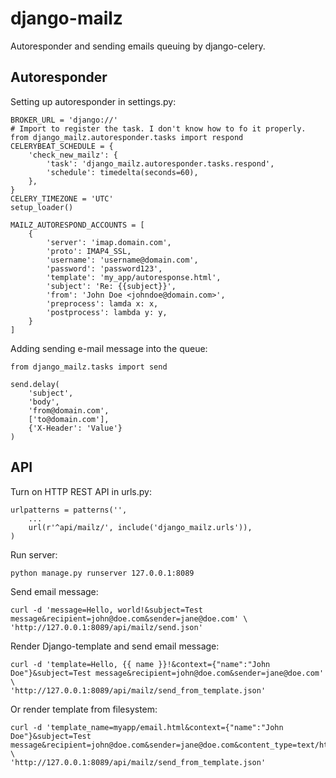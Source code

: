# django-mailz

Autoresponder and sending emails queuing by django-celery.

## Autoresponder

Setting up autoresponder in settings.py:

    BROKER_URL = 'django://'
    # Import to register the task. I don't know how to fo it properly.
    from django_mailz.autoresponder.tasks import respond
    CELERYBEAT_SCHEDULE = {
        'check_new_mailz': {
            'task': 'django_mailz.autoresponder.tasks.respond',
            'schedule': timedelta(seconds=60),
        },
    }
    CELERY_TIMEZONE = 'UTC'
    setup_loader()

    MAILZ_AUTORESPOND_ACCOUNTS = [
        {
            'server': 'imap.domain.com',
            'proto': IMAP4_SSL,
            'username': 'username@domain.com',
            'password': 'password123',
            'template': 'my_app/autoresponse.html',
            'subject': 'Re: {{subject}}',
            'from': 'John Doe <johndoe@domain.com>',
            'preprocess': lamda x: x,
            'postprocess': lambda y: y,
        }
    ]

Adding sending e-mail message into the queue:

    from django_mailz.tasks import send

    send.delay(
        'subject',
        'body',
        'from@domain.com',
        ['to@domain.com'],
        {'X-Header': 'Value'}
    )

## API

Turn on HTTP REST API in urls.py:

    urlpatterns = patterns('',
        ...
        url(r'^api/mailz/', include('django_mailz.urls')),
    )

Run server:

    python manage.py runserver 127.0.0.1:8089

Send email message:

    curl -d 'message=Hello, world!&subject=Test message&recipient=john@doe.com&sender=jane@doe.com' \
    'http://127.0.0.1:8089/api/mailz/send.json'

Render Django-template and send email message:

    curl -d 'template=Hello, {{ name }}!&context={"name":"John Doe"}&subject=Test message&recipient=john@doe.com&sender=jane@doe.com' \
    'http://127.0.0.1:8089/api/mailz/send_from_template.json'

Or render template from filesystem:

    curl -d 'template_name=myapp/email.html&context={"name":"John Doe"}&subject=Test message&recipient=john@doe.com&sender=jane@doe.com&content_type=text/html' \
    'http://127.0.0.1:8089/api/mailz/send_from_template.json'
